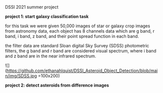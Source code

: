 DSSI 2021 summer project <br>

**project 1: start galaxy classification task**<br>

for this task we were given 50,000 images of star or galaxy crop images from astronomy data, each object has 8 channels data which are g band, r band, i band, z band, and their point spread function in each band. <br>

the filter data are standard Sloan digital Sky Survey (SDSS) photometric filters, the g band and r band are considered visual spectrum, where i band and z band are in the near infrared spectrum.<br>

![](https://github.com/ethanahlquist/DSSI_Asteroid_Object_Detection/blob/main/img/SDSS.jpg =100x200)




**project 2: detect asteroids from difference images**<br>
